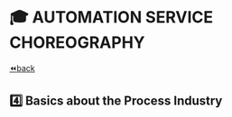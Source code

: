 # :mortar_board: AUTOMATION SERVICE CHOREOGRAPHY

[:rewind:back](../README.md)

## :four: Basics about the Process Industry